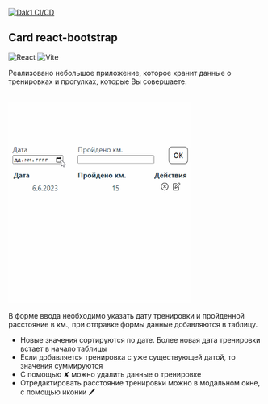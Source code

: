 [![Dak1 CI/CD](https://github.com/Go5710264/run-keeper/actions/workflows/deploument.yml/badge.svg)](https://github.com/Go5710264/run-keeper/actions/workflows/deploument.yml)

## Card react-bootstrap

![React](https://img.shields.io/badge/react-%2320232a.svg?style=for-the-badge&logo=react&logoColor=%2361DAFB) ![Vite](https://img.shields.io/badge/vite-%23646CFF.svg?style=for-the-badge&logo=vite&logoColor=white)

Реализовано небольшое приложение, которое хранит данные о тренировках и прогулках, которые Вы совершаете.

<br>

<img src="./run_keeper.gif" width="360" height="400" alt="Demo">

<br>

В форме ввода необходимо указать дату тренировки и пройденной расстояние в км., при отправке формы данные добавляются в таблицу.

-   Новые значения сортируются по дате. Более новая дата тренировки встает в начало таблицы
-   Если добавляется тренировка с уже существующей датой, то значения суммируются
-   С помощью ✘ можно удалить данные о тренировке
-   Отредактировать расстояние тренировки можно в модальном окне, с помощью иконки 🖊